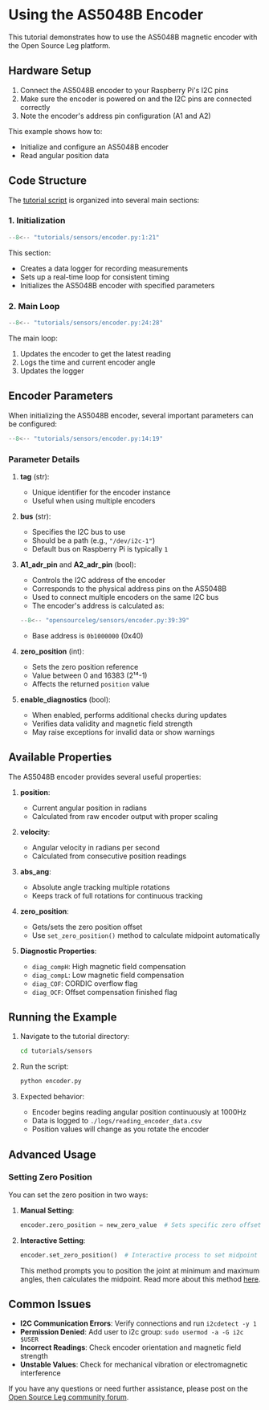 # Using the AS5048B Encoder

This tutorial demonstrates how to use the AS5048B magnetic encoder with the Open Source Leg platform.

## Hardware Setup

1. Connect the AS5048B encoder to your Raspberry Pi's I2C pins
2. Make sure the encoder is powered on and the I2C pins are connected correctly
3. Note the encoder's address pin configuration (A1 and A2)

This example shows how to:

- Initialize and configure an AS5048B encoder
- Read angular position data

## Code Structure

The [tutorial script](https://github.com/neurobionics/opensourceleg/blob/main/tutorials/sensors/encoder.py) is organized into several main sections:

### 1. Initialization

```python
--8<-- "tutorials/sensors/encoder.py:1:21"
```

This section:
   - Creates a data logger for recording measurements
   - Sets up a real-time loop for consistent timing
   - Initializes the AS5048B encoder with specified parameters

### 2. Main Loop

```python
--8<-- "tutorials/sensors/encoder.py:24:28"
```

The main loop:
1. Updates the encoder to get the latest reading
2. Logs the time and current encoder angle
3. Updates the logger

## Encoder Parameters

When initializing the AS5048B encoder, several important parameters can be configured:

```python
--8<-- "tutorials/sensors/encoder.py:14:19"
```

### Parameter Details

1. **tag** (str):
      - Unique identifier for the encoder instance
      - Useful when using multiple encoders

2. **bus** (str):
      - Specifies the I2C bus to use
      - Should be a path (e.g., `"/dev/i2c-1"`)
      - Default bus on Raspberry Pi is typically `1`

3. **A1_adr_pin** and **A2_adr_pin** (bool):
      - Controls the I2C address of the encoder
      - Corresponds to the physical address pins on the AS5048B
      - Used to connect multiple encoders on the same I2C bus
      - The encoder's address is calculated as:
      ```python
      --8<-- "opensourceleg/sensors/encoder.py:39:39"
      ```
      - Base address is `0b1000000` (0x40)

4. **zero_position** (int):
      - Sets the zero position reference
      - Value between 0 and 16383 (2¹⁴-1)
      - Affects the returned `position` value

5. **enable_diagnostics** (bool):
      - When enabled, performs additional checks during updates
      - Verifies data validity and magnetic field strength
      - May raise exceptions for invalid data or show warnings

## Available Properties

The AS5048B encoder provides several useful properties:

1. **position**:
      - Current angular position in radians
      - Calculated from raw encoder output with proper scaling

2. **velocity**:
      - Angular velocity in radians per second
      - Calculated from consecutive position readings

3. **abs_ang**:
      - Absolute angle tracking multiple rotations
      - Keeps track of full rotations for continuous tracking

4. **zero_position**:
      - Gets/sets the zero position offset
      - Use `set_zero_position()` method to calculate midpoint automatically

5. **Diagnostic Properties**:
      - `diag_compH`: High magnetic field compensation
      - `diag_compL`: Low magnetic field compensation
      - `diag_COF`: CORDIC overflow flag
      - `diag_OCF`: Offset compensation finished flag

## Running the Example

1. Navigate to the tutorial directory:
   ```bash
   cd tutorials/sensors
   ```

2. Run the script:
   ```bash
   python encoder.py
   ```

3. Expected behavior:
      - Encoder begins reading angular position continuously at 1000Hz
      - Data is logged to `./logs/reading_encoder_data.csv`
      - Position values will change as you rotate the encoder

## Advanced Usage

### Setting Zero Position

You can set the zero position in two ways:

1. **Manual Setting**:
   ```python
   encoder.zero_position = new_zero_value  # Sets specific zero offset
   ```

2. **Interactive Setting**:
   ```python
   encoder.set_zero_position()  # Interactive process to set midpoint
   ```
   This method prompts you to position the joint at minimum and maximum angles, then calculates the midpoint.
   Read more about this method [here](https://github.com/neurobionics/opensourceleg/blob/main/opensourceleg/sensors/encoder.py#283-300).

## Common Issues

- **I2C Communication Errors**: Verify connections and run `i2cdetect -y 1`
- **Permission Denied**: Add user to i2c group: `sudo usermod -a -G i2c $USER`
- **Incorrect Readings**: Check encoder orientation and magnetic field strength
- **Unstable Values**: Check for mechanical vibration or electromagnetic interference

If you have any questions or need further assistance, please post on the [Open Source Leg community forum](https://opensourceleg.org/community).
